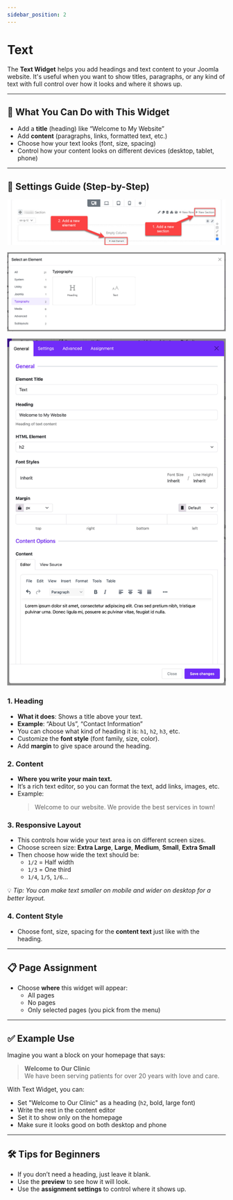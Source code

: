 ```yaml
---
sidebar_position: 2
---
```


# Text

The **Text Widget** helps you add headings and text content to your Joomla website. It's useful when you want to show titles, paragraphs, or any kind of text with full control over how it looks and where it shows up.

---

## 🔧 What You Can Do with This Widget

- Add a **title** (heading) like “Welcome to My Website”
- Add **content** (paragraphs, links, formatted text, etc.)
- Choose how your text looks (font, size, spacing)
- Control how your content looks on different devices (desktop, tablet, phone)

---

## 📂 Settings Guide (Step-by-Step)

![add-element.jpeg](../../../static/img/widgets/add-element.jpeg)

![select-typography.jpg](../../../static/img/widgets/select-typography.jpg)

![text-widget.jpg](../../../static/img/widgets/text-widget.jpg)

### 1. **Heading**
- **What it does**: Shows a title above your text.
- **Example**: “About Us”, “Contact Information”
- You can choose what kind of heading it is: `h1`, `h2`, `h3`, etc.
- Customize the **font style** (font family, size, color).
- Add **margin** to give space around the heading.

### 2. **Content**
- **Where you write your main text.**
- It’s a rich text editor, so you can format the text, add links, images, etc.
- Example:
  > Welcome to our website. We provide the best services in town!

### 3. **Responsive Layout**
- This controls how wide your text area is on different screen sizes.
- Choose screen size: **Extra Large**, **Large**, **Medium**, **Small**, **Extra Small**
- Then choose how wide the text should be:
    - `1/2` = Half width
    - `1/3` = One third
    - `1/4`, `1/5`, `1/6`...

💡 *Tip: You can make text smaller on mobile and wider on desktop for a better layout.*

### 4. **Content Style**
- Choose font, size, spacing for the **content text** just like with the heading.

---

## 📋 Page Assignment

- Choose **where** this widget will appear:
    - All pages
    - No pages
    - Only selected pages (you pick from the menu)

---

## ✅ Example Use

Imagine you want a block on your homepage that says:

> **Welcome to Our Clinic**  
> We have been serving patients for over 20 years with love and care.

With Text Widget, you can:
- Set "Welcome to Our Clinic" as a heading (`h2`, bold, large font)
- Write the rest in the content editor
- Set it to show only on the homepage
- Make sure it looks good on both desktop and phone

---

## 🛠️ Tips for Beginners

- If you don’t need a heading, just leave it blank.
- Use the **preview** to see how it will look.
- Use the **assignment settings** to control where it shows up.